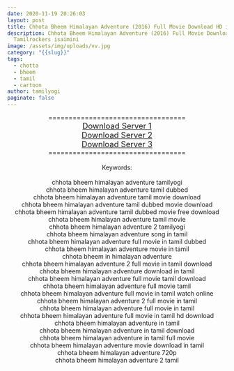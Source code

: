 ```yaml
---
date: 2020-11-19 20:26:03
layout: post
title: Chhota Bheem Himalayan Adventure (2016) Full Movie Download HD in Tamil
description: Chhota Bheem Himalayan Adventure (2016) Full Movie Download HD in
  Tamilrockers isaimini
image: /assets/img/uploads/vv.jpg
category: "{{slug}}"
tags:
  - chotta
  - bheem
  - tamil
  - cartoon
author: tamilyogi
paginate: false
---
```

<div style="text-align: center;">==================================</div><div style="text-align: center;"><span style="font-size: large;"><a href="https://drive.google.com/file/d/1u57Yi5vuhICWMig_2piUerQnqFAgQUcf/view">Download Server 1</a></span></div><div style="text-align: center;"><span style="font-size: large;"><a href="https://drive.google.com/file/d/1u57Yi5vuhICWMig_2piUerQnqFAgQUcf/view">Download Server 2</a></span></div><div style="text-align: center;"><span style="font-size: large;"><a href="https://drive.google.com/file/d/1u57Yi5vuhICWMig_2piUerQnqFAgQUcf/view">Download Server 3</a></span></div><div style="text-align: center;">==================================</div><div style="text-align: center;"><br /></div><div style="text-align: center;">Keywords:</div><div style="text-align: center;"><br /></div><div style="text-align: center;"><div>chhota bheem himalayan adventure tamilyogi</div><div>chhota bheem himalayan adventure tamil dubbed</div><div>chhota bheem himalayan adventure tamil movie download</div><div>chhota bheem himalayan adventure tamil dubbed movie download</div><div>chhota bheem himalayan adventure tamil dubbed movie free download</div><div>chhota bheem himalayan adventure tamil movie</div><div>chhota bheem himalayan adventure 2 tamilyogi</div><div>chhota bheem himalayan adventure song in tamil</div><div>chhota bheem himalayan adventure full movie in tamil dubbed</div><div>chhota bheem himalayan adventure movie in tamil</div><div>chhota bheem in himalayan adventure</div><div>chhota bheem himalayan adventure 2 full movie in tamil download</div><div>chhota bheem himalayan adventure download in tamil</div><div>chhota bheem himalayan adventure full movie tamil download</div><div>chhota bheem himalayan adventure full movie tamil</div><div>chhota bheem himalayan adventure full movie in tamil watch online</div><div>chhota bheem himalayan adventure 2 full movie in tamil</div><div>chhota bheem himalayan adventure full movie in tamil</div><div>chhota bheem himalayan adventure full movie in tamil hd download</div><div>chhota bheem himalayan adventure in tamil</div><div>chhota bheem himalayan adventure in tamil download</div><div>chhota bheem himalayan adventure in tamil full movie</div><div>chhota bheem himalayan adventure movie download in tamil</div><div>chhota bheem himalayan adventure 720p</div><div>chhota bheem himalayan adventure 2 tamil</div></div>